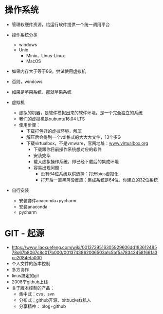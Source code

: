 # 操作系统
- 管理软硬件资源，给运行软件提供一个统一调用平台
- 操作系统分类
	- windows
	- Unix
		- Minix，Linus-Linux
		- MacOS
- 如果内存大于等于8G，尝试使用虚拟机
- 否则，windows
- 如果是苹果系统，那就苹果系统
- 虚拟机
	- 虚拟的机器，是软件模拟出来的软件环境，是一个完全独立的系统
	- 我们的虚拟机是xubuntu16.04 LTS
	- 使用步骤：
		- 下载打包好的虚拟环境，解压
		- 解压后会得到一个vdi格式的大大大文件，13个多G
		- 下载virtualbox，不是vmware，官网地址：www.virtualbox.org
			- 下载跟你目前操作系统想对应的软件
			- 安装完毕
			- 载入虚拟操作系统，即已经下载后的集成环境
			- 容易出现问题：
				- 没有64位系统以供选择：打开bios虚拟化
				- 打开后一直黑屏没反应：集成系统是64位，你建立的32位系统

- 自行安装
	- 安装套件anaconda+pycharm
	- 安装anaconda
	- pycharm

# GIT - 起源
- https://www.liaoxuefeng.com/wiki/0013739516305929606dd18361248578c67b8067c8c017b000/0013743862006503a1c5bf5a783434581661a3cc2084efa000
- 个人文件的版本控制
- 多方协作
- linus搞定的git
- 2008宁github上线
- 关于版本控制的产品：
	- 集中式：cvs，svn
	- 分布式：github开源，bitbuckets私人 
	- 分享精神： blog+github

